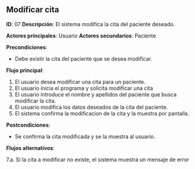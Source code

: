 ## Modificar cita

**ID**: 07
**Descripción**: El sistema modifica la cita del paciente deseado.

**Actores principales**: Usuario
**Actores secundarios**: Paciente

**Precondiciones**:
* Debe existir la cita del paciente que se desea modificar.

**Flujo principal**:
1. El usuario desea modificar una cita para un paciente.
1. El usuario inicia el programa y solicita modificar una cita
1. El usuario introduce el nombre y apellidos del paciente que busca modificar la cita.
1. El usuario modifica los datos deseados de la cita del paciente.
1. El sistema confirma la modificacion de la cita y la muestra por pantalla.

**Postcondiciones**:

* Se confirma la cita modificada y se la muestra al usuario.

**Flujos alternativos**:

7.a. Si la cita a modificar no existe, el sistema muestra un mensaje de error
